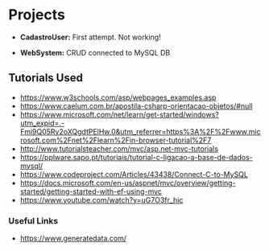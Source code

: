 # Projects
- **CadastroUser:** First attempt. Not working!

- **WebSystem:** CRUD connected to MySQL DB


## Tutorials Used
- https://www.w3schools.com/asp/webpages_examples.asp
- https://www.caelum.com.br/apostila-csharp-orientacao-objetos/#null
- https://www.microsoft.com/net/learn/get-started/windows?utm_expid=.-Fmi9Q05Ry2oXQgdtPElHw.0&utm_referrer=https%3A%2F%2Fwww.microsoft.com%2Fnet%2Flearn%2Fin-browser-tutorial%2F7
- http://www.tutorialsteacher.com/mvc/asp.net-mvc-tutorials
- https://pplware.sapo.pt/tutoriais/tutorial-c-ligacao-a-base-de-dados-mysql/
- https://www.codeproject.com/Articles/43438/Connect-C-to-MySQL
- https://docs.microsoft.com/en-us/aspnet/mvc/overview/getting-started/getting-started-with-ef-using-mvc
- https://www.youtube.com/watch?v=uG7O3fr_hjc


### Useful Links
- https://www.generatedata.com/
